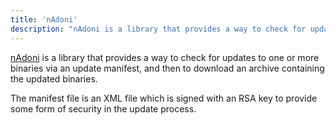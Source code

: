 ```yaml
---
title: 'nAdoni'
description: "nAdoni is a library that provides a way to check for updates to one or more binaries via an update manifest, and then to download an archive containing the updated binaries."
---
```


[nAdoni](http://pvandervelde.github.io/nAdoni) is a library that provides a way to check for updates to one or more binaries via an update manifest, and then to download an archive containing the updated binaries. 

The manifest file is an XML file which is signed with an RSA key to provide some form of security in the update process. 